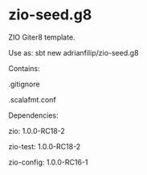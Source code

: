 # zio-seed.g8
ZIO Giter8 template.

Use as: sbt new adrianfilip/zio-seed.g8 

Contains:

.gitignore

.scalafmt.conf

Dependencies:

zio: 1.0.0-RC18-2

zio-test: 1.0.0-RC18-2

zio-config: 1.0.0-RC16-1


